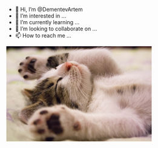 - 👋 Hi, I’m @DementevArtem
- 👀 I’m interested in ...
- 🌱 I’m currently learning ...
- 💞️ I’m looking to collaborate on ...
- 📫 How to reach me ...

![DBschema](/photo/kitten.png)

